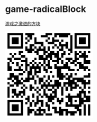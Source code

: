 # game-radicalBlock

[游戏之激进的方块](http://iq9891.github.io/game-radicalBlock/)


[![游戏之激进的方块](code.png)](http://iq9891.github.io/game-radicalBlock/)